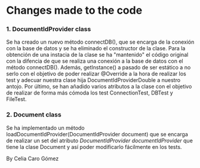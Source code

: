 # Changes made to the code
### 1. DocumentIdProvider class
Se ha creado un nuevo método connectDB(), que se encarga de la conexión con la base de datos y se ha eliminado el
constructor de la clase. Para la obtención de una instacia de la clase se ha "mantenido" el código original con la difencia
de que se realiza una conexión a la base de datos con el método connectDB(). Además, getInstance() a pasado de ser estático
a no serlo con el objetivo de poder realizar @Override a la hora de realizar los test y adecuar nuestra clase hija
DocumentIdProviderDouble a nuestro antojo. Por último, se han añadido varios atributos a la clase con el objetivo de 
realizar de forma más cómoda los test ConnectionTest, DBTest y FileTest. 
### 2. Document class
Se ha implementado un método loadDocumentIdProvider(DocumentIdProvider document) que se encarga de realizar un set del atributo 
*DocumentIdProvider documentIdProvider*  que tiene la clase Document y así poder modificarlo fácilmente en los tests.

By Celia Caro Gómez